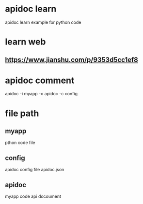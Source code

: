 # apidoc learn
apidoc learn example for python code
# learn web
## https://www.jianshu.com/p/9353d5cc1ef8
# apidoc comment
apidoc -i myapp -o apidoc -c config
# file path
## myapp
pthon code file
## config
apidoc config file apidoc.json
## apidoc
myapp code api docoument 
